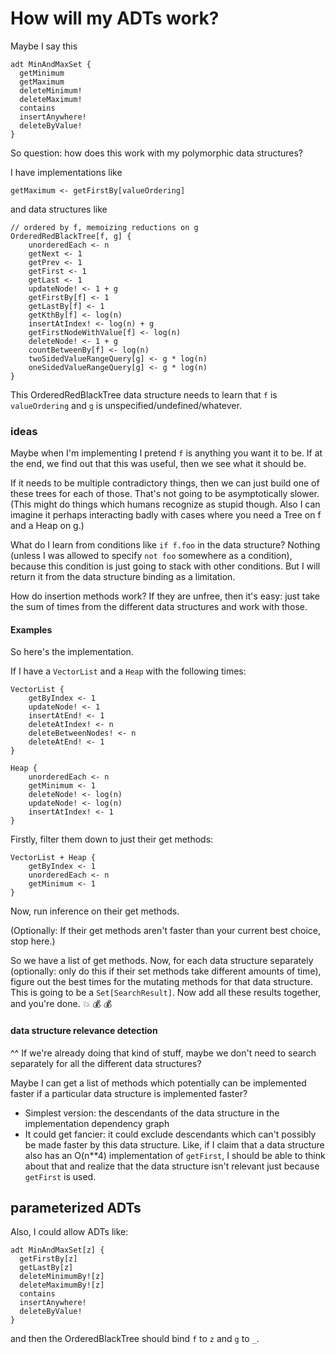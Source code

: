 # How will my ADTs work?

Maybe I say this

    adt MinAndMaxSet {
      getMinimum
      getMaximum
      deleteMinimum!
      deleteMaximum!
      contains
      insertAnywhere!
      deleteByValue!
    }

So question: how does this work with my polymorphic data structures?

I have implementations like

    getMaximum <- getFirstBy[valueOrdering]
    
and data structures like

    // ordered by f, memoizing reductions on g
    OrderedRedBlackTree[f, g] {
        unorderedEach <- n
        getNext <- 1
        getPrev <- 1
        getFirst <- 1
        getLast <- 1
        updateNode! <- 1 + g
        getFirstBy[f] <- 1
        getLastBy[f] <- 1
        getKthBy[f] <- log(n)
        insertAtIndex! <- log(n) + g
        getFirstNodeWithValue[f] <- log(n)
        deleteNode! <- 1 + g
        countBetweenBy[f] <- log(n)
        twoSidedValueRangeQuery[g] <- g * log(n)
        oneSidedValueRangeQuery[g] <- g * log(n)
    }
    
This OrderedRedBlackTree data structure needs to learn that `f` is `valueOrdering` and `g` is unspecified/undefined/whatever.

### ideas

Maybe when I'm implementing I pretend `f` is anything you want it to be. If at the end, we find out that this was useful, then we see what it should be.

If it needs to be multiple contradictory things, then we can just build one of these trees for each of those. That's not going to be asymptotically slower. (This might do things which humans recognize as stupid though. Also I can imagine it perhaps interacting badly with cases where you need a Tree on f and a Heap on g.) 

What do I learn from conditions like `if f.foo` in the data structure? Nothing (unless I was allowed to specify `not foo` somewhere as a condition), because this condition is just going to stack with other conditions. But I will return it from the data structure binding as a limitation.

How do insertion methods work? If they are unfree, then it's easy: just take the sum of times from the different data structures and work with those.

#### Examples 

So here's the implementation.  

If I have a `VectorList` and a `Heap` with the following times:

    VectorList {
        getByIndex <- 1
        updateNode! <- 1
        insertAtEnd! <- 1
        deleteAtIndex! <- n
        deleteBetweenNodes! <- n
        deleteAtEnd! <- 1
    }
    
    Heap {
        unorderedEach <- n
        getMinimum <- 1
        deleteNode! <- log(n)
        updateNode! <- log(n)
        insertAtIndex! <- 1
    }


Firstly, filter them down to just their get methods:

    VectorList + Heap {
        getByIndex <- 1
        unorderedEach <- n
        getMinimum <- 1
    }

Now, run inference on their get methods.

(Optionally: If their get methods aren't faster than your current best choice, stop here.)

So we have a list of get methods. Now, for each data structure separately (optionally: only do this if their set methods take different amounts of time), figure out the best times for the mutating methods for that data structure. This is going to be a `Set[SearchResult]`. Now add all these results together, and you're done. :boom: :moneybag: :moneybag:




#### data structure relevance detection

^^ If we're already doing that kind of stuff, maybe we don't need to search separately for all the different data structures?

Maybe I can get a list of methods which potentially can be implemented faster if a particular data structure is implemented faster?

- Simplest version: the descendants of the data structure in the implementation dependency graph
- It could get fancier: it could exclude descendants which can't possibly be made faster by this data structure. Like, if I claim that a data structure also has an O(n**4) implementation of `getFirst`, I should be able to think about that and realize that the data structure isn't relevant just because `getFirst` is used.

## parameterized ADTs

Also, I could allow ADTs like:

    adt MinAndMaxSet[z] {
      getFirstBy[z]
      getLastBy[z]
      deleteMinimumBy![z]
      deleteMaximumBy![z]
      contains
      insertAnywhere!
      deleteByValue!
    }

and then the OrderedBlackTree should bind `f` to `z` and `g` to `_`.
